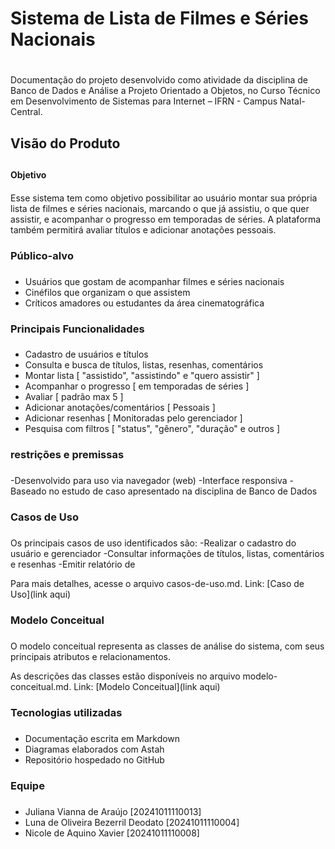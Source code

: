 # **Sistema de Lista de Filmes e Séries Nacionais** <h1>
Documentação do projeto desenvolvido como atividade da disciplina de Banco de Dados e Análise a Projeto Orientado a Objetos, no Curso Técnico em Desenvolvimento de Sistemas para Internet – IFRN - Campus Natal-Central.

## Visão do Produto <h2>

#### Objetivo <h4>
Esse sistema tem como objetivo possibilitar ao usuário montar sua própria lista de filmes e séries nacionais, marcando o que já assistiu, o que quer assistir, e acompanhar o progresso em temporadas de séries. A plataforma também permitirá avaliar títulos e adicionar anotações pessoais.

### Público-alvo <h3>
- Usuários que gostam de acompanhar filmes e séries nacionais
- Cinéfilos que organizam o que assistem
- Críticos amadores ou estudantes da área cinematográfica

### Principais Funcionalidades <h3>
- Cadastro de usuários e títulos
- Consulta e busca de títulos, listas, resenhas, comentários
- Montar lista [ "assistido", "assistindo" e "quero assistir" ]
- Acompanhar o progresso [ em temporadas de séries ]
- Avaliar [ padrão max 5 ]
- Adicionar anotações/comentários [ Pessoais ]
- Adicionar resenhas [ Monitoradas pelo gerenciador ]
- Pesquisa com filtros [ "status", "gênero", "duração" e outros ]

### restrições e premissas <h3>
-Desenvolvido para uso via navegador (web)
-Interface responsiva
-Baseado no estudo de caso apresentado na disciplina de Banco de Dados

### Casos de Uso <h3>
Os principais casos de uso identificados são:
-Realizar o cadastro do usuário e gerenciador
-Consultar informações de títulos, listas, comentários e resenhas
-Emitir relatório de

Para mais detalhes, acesse o arquivo casos-de-uso.md.
Link: [Caso de Uso](link aqui)


### Modelo Conceitual <h3>
O modelo conceitual representa as classes de análise do sistema, com seus principais
atributos e relacionamentos.

As descrições das classes estão disponíveis no arquivo modelo-conceitual.md.
Link: [Modelo Conceitual](link aqui)

### Tecnologias utilizadas <h3>
- Documentação escrita em Markdown
- Diagramas elaborados com Astah
- Repositório hospedado no GitHub

### Equipe <h3>
- Juliana Vianna de Araújo [20241011110013]
- Luna de Oliveira Bezerril Deodato [20241011110004]
- Nicole de Aquino Xavier [20241011110008]
